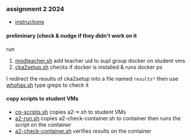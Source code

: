 ### assignment 2 2024
* [instructions](https://docs.google.com/document/d/1eQRmO1WlkuGOQiQ6i5Yq4cQcVWZHMWz5rPGP6hXDGwQ/edit)

#### preliminary (check & nudge if they didn't work on it
run 
1. [modteacher.sh](modteacher.sh)  add teacher uid to supl group docker on student vms
2. [cka2setup.sh](cka2setup.sh)  checks if docker is installed & runs docker ps 

I redirect the results of cka2setup into a file named `results*` then use [whohas.sh](whohas.sh) type greps to check it

#### copy scripts to student VMs 

* [cp-scripts.sh](cp-scripts.sh) copies a2-*.sh to student VMs
* [a2-run.sh](a2-run.sh) copies a2-check-container.sh to container then runs the script on the container
* [a2-check-container.sh](a2-check-container.sh) verifies results on the container

